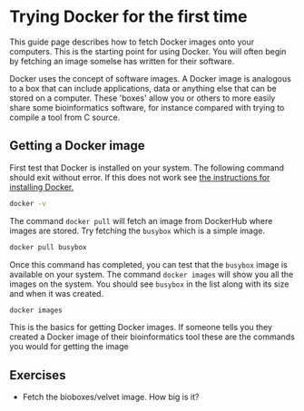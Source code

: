 # Trying Docker for the first time

This guide page describes how to fetch Docker images onto your computers. This
is the starting point for using Docker. You will often begin by fetching an
image somelse has written for their software.

Docker uses the concept of software images. A Docker image is analogous to a
box that can include applications, data or anything else that can be stored on
a computer. These 'boxes' allow you or others to more easily share some
bioinformatics software, for instance compared with trying to compile a tool
from C source.

## Getting a Docker image

First test that Docker is installed on your system. The following command
should exit without error. If this does not work see [the instructions for
installing Docker.][install]

[install]: https://docs.docker.com/installation/

~~~ bash
docker -v
~~~

The command `docker pull` will fetch an image from DockerHub where images are
stored. Try fetching the `busybox` which is a simple image.

~~~ bash
docker pull busybox
~~~

Once this command has completed, you can test that the `busybox` image is
available on your system. The command `docker images` will show you all the
images on the system. You should see `busybox` in the list along with its size
and when it was created.

~~~ bash
docker images
~~~

This is the basics for getting Docker images. If someone tells you they created
a Docker image of their bioinformatics tool these are the commands you would
for getting the image


## Exercises

  * Fetch the bioboxes/velvet image. How big is it?
